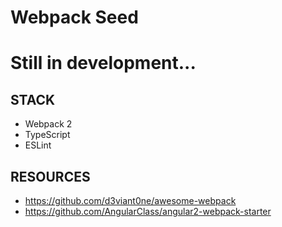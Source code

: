 # Webpack Seed

# Still in development...

## STACK
* Webpack 2
* TypeScript
* ESLint

## RESOURCES
* https://github.com/d3viant0ne/awesome-webpack
* https://github.com/AngularClass/angular2-webpack-starter